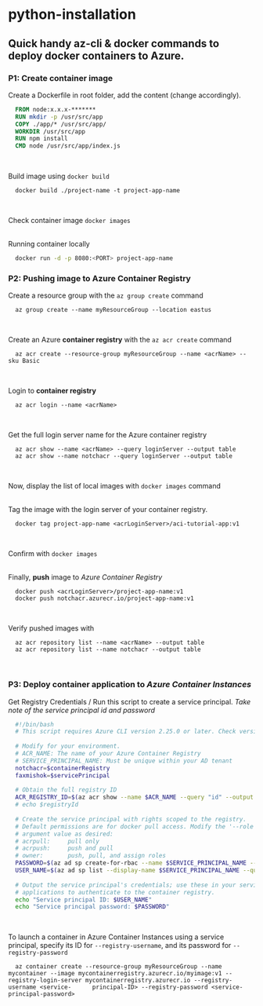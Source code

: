 # python-installation

## Quick handy az-cli & docker commands to deploy docker containers to Azure.


### P1: Create container image
Create a Dockerfile in root folder, add the content (change accordingly).<br />
```Dockerfile
  FROM node:x.x.x-*******
  RUN mkdir -p /usr/src/app
  COPY ./app/* /usr/src/app/
  WORKDIR /usr/src/app
  RUN npm install
  CMD node /usr/src/app/index.js
```
<br />

Build image using ```docker build```<br />
  ```
    docker build ./project-name -t project-app-name
  ```
 <br />

Check container image ``` docker images ```<br /><br />


Running container locally <br />

```sh
  docker run -d -p 8080:<PORT> project-app-name
```

### P2: Pushing image to Azure Container Registry

Create a resource group with the ```az group create``` command<br />
```
  az group create --name myResourceGroup --location eastus
```
<br />

Create an Azure **container registry** with the ```az acr create``` command<br />
```
  az acr create --resource-group myResourceGroup --name <acrName> --sku Basic
```
<br />

Login to **container registry**<br />
```
  az acr login --name <acrName>
```
<br />

Get the full login server name for the Azure container registry<br />
```
  az acr show --name <acrName> --query loginServer --output table
  az acr show --name notchacr --query loginServer --output table
```
<br />

Now, display the list of local images with ```docker images``` command<br /><br />

Tag the  image with the login server of your container registry.<br />
```
  docker tag project-app-name <acrLoginServer>/aci-tutorial-app:v1
```
<br />

Confirm with ```docker images```<br /><br />

Finally, **push** image to *Azure Container Registry*<br />
```
  docker push <acrLoginServer>/project-app-name:v1
  docker push notchacr.azurecr.io/project-app-name:v1
```
<br />

Verify pushed images with<br />
```
  az acr repository list --name <acrName> --output table
  az acr repository list --name notchacr --output table
```
<br />


### P3: Deploy container application to *Azure Container Instances*

Get Registry Credentials / Run this script to create a service principal. *Take note of the service principal id and password*<br />
```sh
  #!/bin/bash
  # This script requires Azure CLI version 2.25.0 or later. Check version with `az --version`.
  
  # Modify for your environment.
  # ACR_NAME: The name of your Azure Container Registry
  # SERVICE_PRINCIPAL_NAME: Must be unique within your AD tenant
  notchacr=$containerRegistry
  faxmishok=$servicePrincipal
  
  # Obtain the full registry ID
  ACR_REGISTRY_ID=$(az acr show --name $ACR_NAME --query "id" --output tsv)
  # echo $registryId
  
  # Create the service principal with rights scoped to the registry.
  # Default permissions are for docker pull access. Modify the '--role'
  # argument value as desired:
  # acrpull:     pull only
  # acrpush:     push and pull
  # owner:       push, pull, and assign roles
  PASSWORD=$(az ad sp create-for-rbac --name $SERVICE_PRINCIPAL_NAME --scopes $ACR_REGISTRY_ID --role acrpull --query "password" --output tsv)
  USER_NAME=$(az ad sp list --display-name $SERVICE_PRINCIPAL_NAME --query "[].appId" --output tsv)
  
  # Output the service principal's credentials; use these in your services and
  # applications to authenticate to the container registry.
  echo "Service principal ID: $USER_NAME"
  echo "Service principal password: $PASSWORD"
```
<br />

To launch a container in Azure Container Instances using a service principal, specify its ID for ```--registry-username```, and its password for ```--registry-password```<br />
```
  az container create --resource-group myResourceGroup --name mycontainer --image mycontainerregistry.azurecr.io/myimage:v1 --registry-login-server mycontainerregistry.azurecr.io --registry-username <service-      principal-ID> --registry-password <service-principal-password>
```
